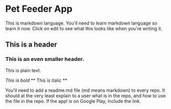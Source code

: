 # Pet Feeder App

This is markdown language. You'll need to learn markdown language so learn it now. Click on edit to see what this looks like when you're writing it.

## This is a header

### This is an even smaller header.

This is plain text.

*This is bold* 
** This is italic **

You'll need to add a readme.md file (md means markdown) to every repo. It should at the very least explain to a user what is in the repo, and how to use the file in the repo. If the appl is on Google Play, include the link.
